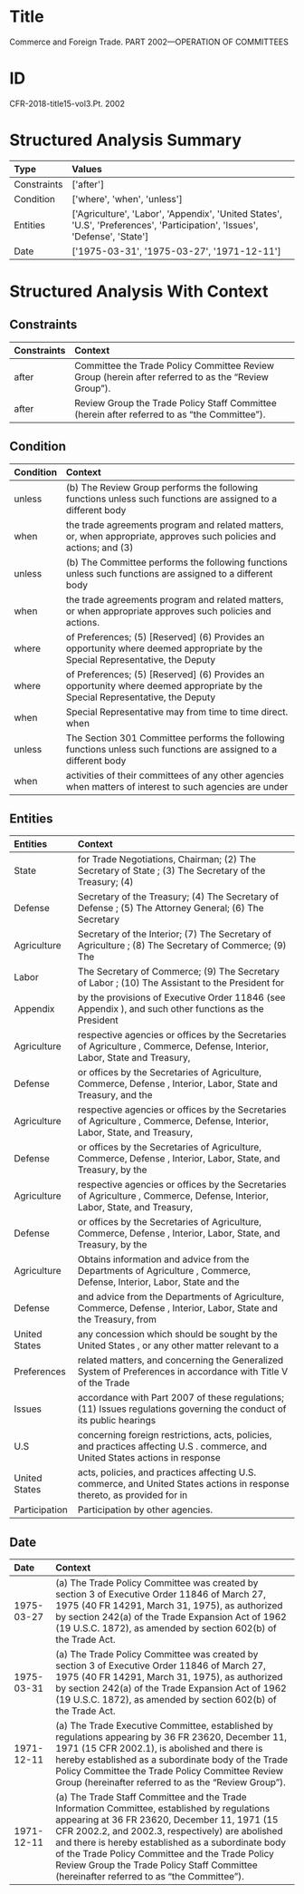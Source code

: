 # Title

 Commerce and Foreign Trade. PART 2002—OPERATION OF COMMITTEES


# ID

 CFR-2018-title15-vol3.Pt. 2002


# Structured Analysis Summary

| Type        | Values                                                                                                                     |
|:------------|:---------------------------------------------------------------------------------------------------------------------------|
| Constraints | ['after']                                                                                                                  |
| Condition   | ['where', 'when', 'unless']                                                                                                |
| Entities    | ['Agriculture', 'Labor', 'Appendix', 'United States', 'U.S', 'Preferences', 'Participation', 'Issues', 'Defense', 'State'] |
| Date        | ['1975-03-31', '1975-03-27', '1971-12-11']                                                                                 |


# Structured Analysis With Context

 


## Constraints

| Constraints   | Context                                                                                                          |
|:--------------|:-----------------------------------------------------------------------------------------------------------------|
| after         | Committee the Trade Policy Committee Review Group (herein after  referred to as the &#8220;Review Group&#8221;). |
| after         | Review Group the Trade Policy Staff Committee (herein after  referred to as &#8220;the Committee&#8221;).        |


## Condition

| Condition   | Context                                                                                                                       |
|:------------|:------------------------------------------------------------------------------------------------------------------------------|
| unless      | (b) The Review Group performs the following functions  unless such functions are assigned to a different body                 |
| when        | the trade agreements program and related matters, or, when appropriate, approves such policies and actions; and (3)           |
| unless      | (b) The Committee performs the following functions  unless such functions are assigned to a different body                    |
| when        | the trade agreements program and related matters, or when  appropriate approves such policies and actions.                    |
| where       | of Preferences; (5) [Reserved] (6) Provides an opportunity where deemed appropriate by the Special Representative, the Deputy |
| where       | of Preferences; (5) [Reserved] (6) Provides an opportunity where deemed appropriate by the Special Representative, the Deputy |
| when        | Special Representative may from time to time direct. when                                                                     |
| unless      | The Section 301 Committee performs the following functions unless such functions are assigned to a different body             |
| when        | activities of their committees of any other agencies when matters of interest to such agencies are under                      |


## Entities

| Entities      | Context                                                                                                                        |
|:--------------|:-------------------------------------------------------------------------------------------------------------------------------|
| State         | for Trade Negotiations, Chairman; (2) The Secretary of State ; (3) The Secretary of the Treasury; (4)                          |
| Defense       | Secretary of the Treasury; (4) The Secretary of Defense ; (5) The Attorney General; (6) The Secretary                          |
| Agriculture   | Secretary of the Interior; (7) The Secretary of Agriculture ; (8) The Secretary of Commerce; (9) The                           |
| Labor         | The Secretary of Commerce; (9) The Secretary of Labor ; (10) The Assistant to the President for                                |
| Appendix      | by the provisions of Executive Order 11846 (see Appendix ), and such other functions as the President                          |
| Agriculture   | respective agencies or offices by the Secretaries of Agriculture , Commerce, Defense, Interior, Labor, State and Treasury,     |
| Defense       | or offices by the Secretaries of Agriculture, Commerce, Defense , Interior, Labor, State and Treasury, and the                 |
| Agriculture   | respective agencies or offices by the Secretaries of Agriculture , Commerce, Defense, Interior, Labor, State, and Treasury,    |
| Defense       | or offices by the Secretaries of Agriculture, Commerce, Defense , Interior, Labor, State, and Treasury, by the                 |
| Agriculture   | respective agencies or offices by the Secretaries of Agriculture , Commerce, Defense, Interior, Labor, State, and Treasury,    |
| Defense       | or offices by the Secretaries of Agriculture, Commerce, Defense , Interior, Labor, State, and Treasury, by the                 |
| Agriculture   | Obtains information and advice from the Departments of Agriculture , Commerce, Defense, Interior, Labor, State and the         |
| Defense       | and advice from the Departments of Agriculture, Commerce, Defense , Interior, Labor, State and the Treasury, from              |
| United States | any concession which should be sought by the United States , or any other matter relevant to a                                 |
| Preferences   | related matters, and concerning the Generalized System of Preferences in accordance with Title V of the Trade                  |
| Issues        | accordance with Part 2007 of these regulations; (11) Issues regulations governing the conduct of its public hearings           |
| U.S           | concerning foreign restrictions, acts, policies, and practices affecting U.S . commerce, and United States actions in response |
| United States | acts, policies, and practices affecting U.S. commerce, and United States actions in response thereto, as provided for in       |
| Participation | Participation  by other agencies.                                                                                              |


## Date

| Date       | Context                                                                                                                                                                                                                                                                                                                                                                                                            |
|:-----------|:-------------------------------------------------------------------------------------------------------------------------------------------------------------------------------------------------------------------------------------------------------------------------------------------------------------------------------------------------------------------------------------------------------------------|
| 1975-03-27 | (a) The Trade Policy Committee was created by section 3 of Executive Order 11846 of March 27, 1975 (40 FR 14291, March 31, 1975), as authorized by section 242(a) of the Trade Expansion Act of 1962 (19 U.S.C. 1872), as amended by section 602(b) of the Trade Act.                                                                                                                                              |
| 1975-03-31 | (a) The Trade Policy Committee was created by section 3 of Executive Order 11846 of March 27, 1975 (40 FR 14291, March 31, 1975), as authorized by section 242(a) of the Trade Expansion Act of 1962 (19 U.S.C. 1872), as amended by section 602(b) of the Trade Act.                                                                                                                                              |
| 1971-12-11 | (a) The Trade Executive Committee, established by regulations appearing by 36 FR 23620, December 11, 1971 (15 CFR 2002.1), is abolished and there is hereby established as a subordinate body of the Trade Policy Committee the Trade Policy Committee Review Group (hereinafter referred to as the &#8220;Review Group&#8221;).                                                                                   |
| 1971-12-11 | (a) The Trade Staff Committee and the Trade Information Committee, established by regulations appearing at 36 FR 23620, December 11, 1971 (15 CFR 2002.2, and 2002.3, respectively) are abolished and there is hereby established as a subordinate body of the Trade Policy Committee and the Trade Policy Review Group the Trade Policy Staff Committee (hereinafter referred to as &#8220;the Committee&#8221;). |


